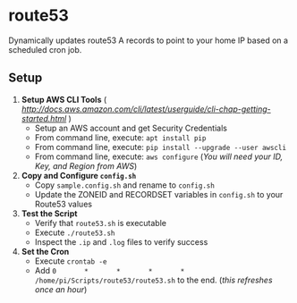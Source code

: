 # route53
Dynamically updates route53 A records to point to your home IP based on a scheduled cron job.

## Setup

1. **Setup AWS CLI Tools** ( _http://docs.aws.amazon.com/cli/latest/userguide/cli-chap-getting-started.html_ )
    + Setup an AWS account and get Security Credentials
    + From command line, execute: ```apt install pip```
    + From command line, execute: ```pip install --upgrade --user awscli```
    + From command line, execute: ```aws configure``` (_You will need your ID, Key, and Region from AWS_)
2. **Copy and Configure ```config.sh```**
    + Copy ```sample.config.sh``` and rename to ```config.sh```
    + Update the ZONEID and RECORDSET variables in ```config.sh``` to your Route53 values
3. **Test the Script**
    + Verify that ```route53.sh``` is executable 
    + Execute ```./route53.sh```
    + Inspect the ```.ip``` and ```.log``` files to verify success
4. **Set the Cron**
    + Execute ```crontab -e``` 
    + Add ```0       *       *       *       *       /home/pi/Scripts/route53/route53.sh``` to the end. (_this refreshes once an hour_)